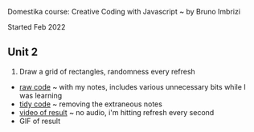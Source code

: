Domestika course: Creative Coding with Javascript ~ by Bruno Imbrizi

Started Feb 2022

## Unit 2
1. Draw a grid of rectangles, randomness every refresh

- [raw code](/hello.html) ~ with my notes, includes various unnecessary bits while I was learning
- [tidy code](/random-rects.html) ~ removing the extraneous notes
- [video of result](/random-squares-on-refresh.mov) ~ no audio, i'm hitting refresh every second
- GIF of result

